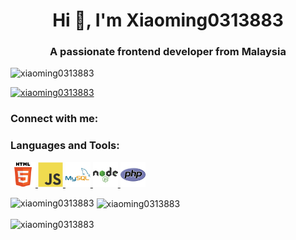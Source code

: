 <h1 align="center">Hi 👋, I'm Xiaoming0313883</h1>
<h3 align="center">A passionate frontend developer from Malaysia</h3>

<p align="left"> <img src="https://komarev.com/ghpvc/?username=xiaoming0313883&label=Profile%20views&color=0e75b6&style=flat" alt="xiaoming0313883" /> </p>

<p align="left"> <a href="https://github.com/ryo-ma/github-profile-trophy"><img src="https://github-profile-trophy.vercel.app/?username=xiaoming0313883" alt="xiaoming0313883" /></a> </p>

<h3 align="left">Connect with me:</h3>
<p align="left">
</p>

<h3 align="left">Languages and Tools:</h3>
<p align="left"> <a href="https://www.w3.org/html/" target="_blank" rel="noreferrer"> <img src="https://raw.githubusercontent.com/devicons/devicon/master/icons/html5/html5-original-wordmark.svg" alt="html5" width="40" height="40"/> </a> <a href="https://developer.mozilla.org/en-US/docs/Web/JavaScript" target="_blank" rel="noreferrer"> <img src="https://raw.githubusercontent.com/devicons/devicon/master/icons/javascript/javascript-original.svg" alt="javascript" width="40" height="40"/> </a> <a href="https://www.mysql.com/" target="_blank" rel="noreferrer"> <img src="https://raw.githubusercontent.com/devicons/devicon/master/icons/mysql/mysql-original-wordmark.svg" alt="mysql" width="40" height="40"/> </a> <a href="https://nodejs.org" target="_blank" rel="noreferrer"> <img src="https://raw.githubusercontent.com/devicons/devicon/master/icons/nodejs/nodejs-original-wordmark.svg" alt="nodejs" width="40" height="40"/> </a> <a href="https://www.php.net" target="_blank" rel="noreferrer"> <img src="https://raw.githubusercontent.com/devicons/devicon/master/icons/php/php-original.svg" alt="php" width="40" height="40"/> </a> </p>

<p><img align="left" src="https://github-readme-stats.vercel.app/api/top-langs?username=xiaoming0313883&show_icons=true&locale=en&layout=compact" alt="xiaoming0313883" /></p>

<p>&nbsp;<img align="center" src="https://github-readme-stats.vercel.app/api?username=xiaoming0313883&show_icons=true&locale=en" alt="xiaoming0313883" /></p>

<p><img align="center" src="https://github-readme-streak-stats.herokuapp.com/?user=xiaoming0313883&theme=default" alt="xiaoming0313883" /></p>
